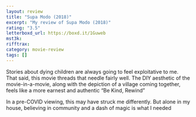 ```yaml
---
layout: review
title: "Supa Modo (2018)"
excerpt: "My review of Supa Modo (2018)"
rating: "3.5"
letterboxd_url: https://boxd.it/1Guweb
mst3k:
rifftrax:
category: movie-review
tags: []
---
```


Stories about dying children are always going to feel exploitative to me. That said, this movie threads that needle fairly well. The DIY aesthetic of the movie-in-a-movie, along with the depiction of a village coming together, feels like a more earnest and authentic “Be Kind, Rewind”

In a pre-COVID viewing, this may have struck me differently. But alone in my house, believing in community and a dash of magic is what I needed
